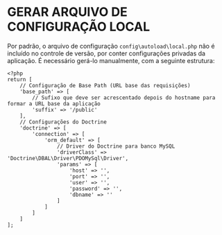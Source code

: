 GERAR ARQUIVO DE CONFIGURAÇÃO LOCAL
===================================
Por padrão, o arquivo de configuração `config\autoload\local.php` não é incluído no controle de versão, por conter
configurações privadas da aplicação. É necessário gerá-lo manualmente, com a seguinte estrutura:

    <?php
    return [
        // Configuração de Base Path (URL base das requisições)
        'base_path' => [
            // Sufixo que deve ser acrescentado depois do hostname para formar a URL base da aplicação
            'suffix' => '/public'
        ],
        // Configurações do Doctrine
        'doctrine' => [
            'connection' => [
                'orm_default' => [
                    // Driver do Doctrine para banco MySQL
                    'driverClass' => 'Doctrine\DBAL\Driver\PDOMySql\Driver',
                    'params' => [
                        'host' => '',
                        'port' => '',
                        'user' => '',
                        'password' => '',
                        'dbname' => ''
                    ]
                ]
            ]
        ]
    ];